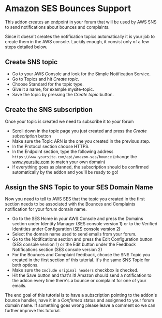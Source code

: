# Amazon SES Bounces Support

This addon creates an endpoint in your forum that will be used by AWS SNS to send notifications about bounces and complaints.

Since it doesn't creates the notification topics automatically it is your job to create them in the AWS console. Luckily enough, it consist only of a few steps detailed below.

## Create SNS topic

* Go to your AWS Console and look for the Simple Notification Service.
* Go to Topics and hit *Create topic*.
* Choose Standard for the topic type.
* Give it a name, for example mysite-topic.
* Save the topic by pressing the *Create topic* button.

## Create the SNS subscription

Once your topic is created we need to subscribe it to your forum

* Scroll down in the topic page you just created and press the *Create subscription* button
* Make sure the Topic ARN is the one you created in the previous step.
* In the Protocol section choose HTTPS.
* In the Endpoint section, type the following address `https://www.yoursite.com/api/amazon-ses/bounce` (change the www.yoursite.com to match your own domain)
* If everything goes as planned, the subscription should be confirmed automatically by the addon and you'll be ready to go!

## Assign the SNS Topic to your SES Domain Name

Now you need to tell to AWS SES that the topic you created in the first section needs to be associated with the Bounces and Complaints notification for your forum domain name.

* Go to the SES Home in your AWS Console and press the Domains section under Identity Manager (SES console version 1) or to the Verified Identities under Configuration (SES console version 2)
* Select the domain name used to send emails from your forum.
* Go to the Notifications section and press the Edit Configuration button (SES console version 1) or the Edit button under the Feedback Notifications section (SES console version 2)
* For the Bounces and Complaint feedback, choose the SNS Topic you created in the first section of this tutorial. It's the same SNS Topic for both options.
* Make sure the `Include original headers` checkbox is checked.
* Hit the Save button and that's it! Amazon should send a notification to the addon every time there's a bounce or complaint for one of your emails.


The end goal of this tutorial is to have a subscription pointing to the addon's bounce handler, have it in a *Confirmed* status and assignned to your forum domain name. If something goes wrong please leave a comment so we can further improve this tutorial.
